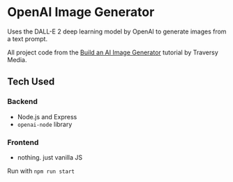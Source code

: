 # OpenAI Image Generator

Uses the DALL-E 2 deep learning model by OpenAI to generate images from a text prompt.

All project code from the [Build an AI Image Generator](https://www.youtube.com/watch?v=fU4o_BKaUZE&t=163s&ab_channel=TraversyMedia) tutorial by Traversy Media.

## Tech Used
### Backend
- Node.js and Express
- `openai-node` library
### Frontend
- nothing. just vanilla JS

Run with `npm run start`